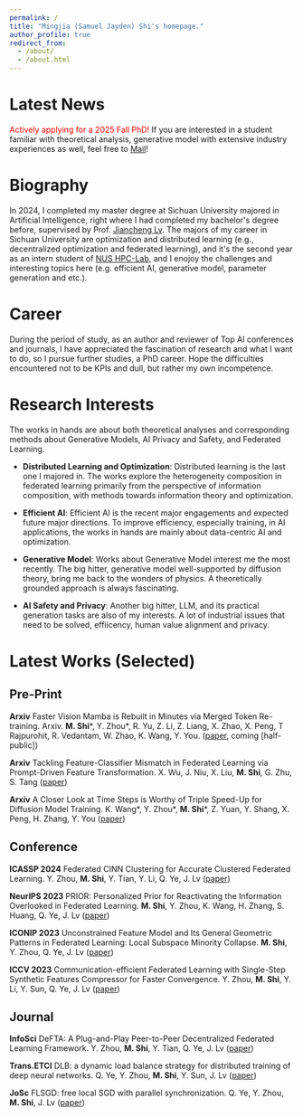 ```yaml
---
permalink: /
title: "Mingjia (Samuel Jayden) Shi's homepage."
author_profile: true
redirect_from: 
  - /about/
  - /about.html
---
```


Latest News
======
<font color="red">Actively applying for a 2025 Fall PhD!</font> If you are interested in a student familiar with theoretical analysis, generative model with extensive industry experiences as well, feel free to [Mail](3101ihs@gmail.com)!

Biography
======
In 2024, I completed my master degree at Sichuan University majored in Artificial Intelligence, right where I had completed my bachelor's degree before, supervised by Prof. [Jiancheng Lv](https://center.dicalab.cn/). The majors of my career in Sichuan University are optimization and distributed learning (e.g., decentralized optimization and federated learning), and it's the second year as an intern student of [NUS HPC-Lab](https://ai.comp.nus.edu.sg/), and I enojoy the challenges and interesting topics here (e.g. efficient AI, generative model, parameter generation and etc.).

Career
======
During the period of study, as an author and reviewer of Top AI conferences and journals, I have appreciated the fascination of research and what I want to do, so I pursue further studies, a PhD career. Hope the difficulties encountered not to be KPIs and dull, but rather my own incompetence.

Research Interests
======
The works in hands are about both theoretical analyses and corresponding methods about Generative Models, AI Privacy and Safety, and Federated Learning.


- **Distributed Learning and Optimization**:
Distributed learning is the last one I majored in. The works explore the heterogeneity composition in federated learning primarily from the perspective of information composition, with methods towards information theory and optimization.

- **Efficient AI**:
Efficient AI is the recent major engagements and expected future major directions. To improve efficiency, especially training, in AI applications, the works in hands are mainly about data-centric AI and optimization.


- **Generative Model**:
Works about Generative Model interest me the most recently. The big hitter, generative model well-supported by diffusion theory, bring me back to the wonders of physics. A theoretically grounded approach is always fascinating.

- **AI Safety and Privacy**:
Another big hitter, LLM, and its practical generation tasks are also of my interests. A lot of industrial issues that need to be solved, effiicency, human value alignment and privacy.

Latest Works (Selected)
======

Pre-Print 
------
**Arxiv** Faster Vision Mamba is Rebuilt in Minutes via Merged Token Re-training. Arxiv. **M. Shi**\*, Y. Zhou*, R. Yu, Z. Li, Z. Liang, X. Zhao, X. Peng, T Rajpurohit, R. Vedantam, W. Zhao, K. Wang, Y. You.
([paper](https://github.com/NUS-HPC-AI-Lab/R-MeeTo), coming \[half-public\])

**Arxiv** Tackling Feature-Classifier Mismatch in Federated Learning via Prompt-Driven Feature Transformation.
X. Wu, J. Niu, X. Liu, **M. Shi**, G. Zhu, S. Tang
([paper](https://arxiv.org/abs/2407.16139))

**Arxiv** A Closer Look at Time Steps is Worthy of Triple Speed-Up for Diffusion Model Training.
K. Wang\*, Y. Zhou\*, **M. Shi**\*, Z. Yuan, Y. Shang, X. Peng, H. Zhang, Y. You
([paper](https://arxiv.org/abs/2405.17403))

Conference
------
**ICASSP 2024** Federated CINN Clustering for Accurate Clustered Federated Learning.
Y. Zhou, **M. Shi**, Y. Tian, Y. Li, Q. Ye, J. Lv
([paper](https://ieeexplore.ieee.org/abstract/document/10447282/))

**NeurIPS 2023** PRIOR: Personalized Prior for Reactivating the Information Overlooked in Federated Learning.
**M. Shi**, Y. Zhou, K. Wang, H. Zhang, S. Huang, Q. Ye, J. Lv
([paper](https://proceedings.neurips.cc/paper_files/paper/2023/hash/5a3674849d6d6d23ac088b9a2552f323-Abstract-Conference.html))

**ICONIP 2023** Unconstrained Feature Model and Its General Geometric Patterns in Federated Learning: Local Subspace Minority Collapse.
**M. Shi**, Y. Zhou, Q. Ye, J. Lv
([paper](https://link.springer.com/chapter/10.1007/978-981-99-8132-8_34))

**ICCV 2023** Communication-efficient Federated Learning with Single-Step Synthetic Features Compressor for Faster Convergence.
Y. Zhou, **M. Shi**, Y. Li, Y. Sun, Q. Ye, J. Lv
([paper](https://openaccess.thecvf.com/content/ICCV2023/html/Zhou_Communication-efficient_Federated_Learning_with_Single-Step_Synthetic_Features_Compressor_for_Faster_ICCV_2023_paper.html))



Journal
------
**InfoSci** DeFTA: A Plug-and-Play Peer-to-Peer Decentralized Federated Learning Framework.
Y. Zhou, **M. Shi**, Y. Tian, Q. Ye, J. Lv
([paper](https://www.sciencedirect.com/science/article/pii/S002002552400495X))

**Trans.ETCI** DLB: a dynamic load balance strategy for distributed training of deep neural networks.
Q. Ye, Y. Zhou, **M. Shi**, Y. Sun, J. Lv
([paper](https://ieeexplore.ieee.org/abstract/document/9960865/))

**JoSc** FLSGD: free local SGD with parallel synchronization.
Q. Ye, Y. Zhou, **M. Shi**, J. Lv
([paper](https://link.springer.com/article/10.1007/s11227-021-04267-5))